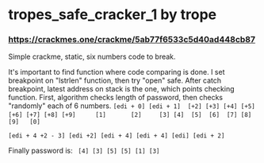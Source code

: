 
# tropes_safe_cracker_1 by trope
### https://crackmes.one/crackme/5ab77f6533c5d40ad448cb87

Simple crackme, static, six numbers code to break.

It's important to find function where code comparing is done. I set breakpoint on "lstrlen" function, then try "open" safe.
After catch breakpoint, latest address on stack is the one, which points checking function. 
First, algorithm checks length of password, then checks "randomly" each of 6 numbers. 
 `[edi + 0] [edi + 1]  [+2] [+3] [+4] [+5] [+6] [+7] [+8] [+9]`
`     [1]       [2]     [3] [4]  [5]  [6]  [7] [8]  [9]   [0]`

```[edi + 4 +2 - 3] [edi +2] [edi + 4] [edi + 4] [edi] [edi + 2] ```

Finally password is: 
``` [4] [3] [5] [5] [1] [3]```
